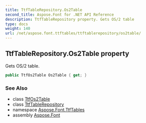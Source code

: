 ```yaml
---
title: TtfTableRepository.Os2Table
second_title: Aspose.Font for .NET API Reference
description: TtfTableRepository property. Gets OS/2 table
type: docs
weight: 140
url: /net/aspose.font.ttftables/ttftablerepository/os2table/
---
```

## TtfTableRepository.Os2Table property

Gets OS/2 table.

```csharp
public TtfOs2Table Os2Table { get; }
```

### See Also

* class [TtfOs2Table](../../ttfos2table/)
* class [TtfTableRepository](../)
* namespace [Aspose.Font.TtfTables](../../../aspose.font.ttftables/)
* assembly [Aspose.Font](../../../)


